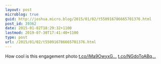 ```yaml
---
layout: post
microblog: true
guid: http://joshua.micro.blog/2015/01/02/t550916786665701376.html
post_id: 39362
date: 2015-01-02T18:29:32+1100
lastmod: 2019-07-30T17:41:40+1100
type: post
url: /2015/01/02/t550916786665701376.html
---
```

How cool is this engagement photo [t.co/iMa9OwyxG...](http://t.co/iMa9OwyxGv) [t.co/NGdoToABq...](http://t.co/NGdoToABqj)
